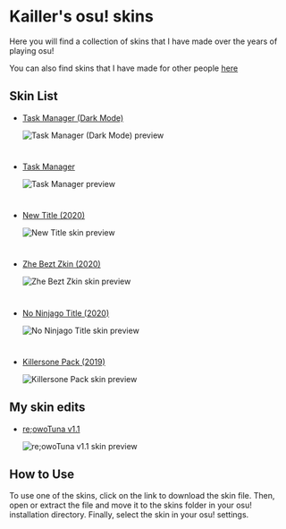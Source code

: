 # Kailler's osu! skins

Here you will find a collection of skins that I have made over the years of playing osu!

You can also find skins that I have made for other people <u>[here](https://github.com/Kaillr/osu-skins/blob/main/skins-for-others.md)</u>


## Skin List


- [Task Manager (Dark Mode)](https://drive.google.com/file/d/1sTt_9fqfRih4P3nGlRXN_FldR93AkjPq/view?usp=sharing)

  ![Task Manager (Dark Mode) preview](https://github.com/Kaillr/osu-skins/assets/125704518/0d707fc8-baac-41a6-8979-0cc1173434f1)


#

- [Task Manager](https://drive.google.com/file/d/1PbDxMMrBjmPgCKi8PcJGQ0AOF4N_Oyk8/view?usp=sharing)

  ![Task Manager preview](https://github.com/Kaillr/osu-skins/assets/125704518/ea4ed6d9-77f3-40f6-a71c-d903a13d5e4c)


#

- [New Title (2020)](https://drive.google.com/file/d/1a8-A2GywkVxAlZYeZpzzBqynhleJ0rIR/view?usp=sharing)

  ![New Title skin preview](https://user-images.githubusercontent.com/125704518/219876156-7a3b0b1a-a3ea-4aea-9594-9eb8a5b29a44.png)

#

- [Zhe Bezt Zkin (2020)](https://drive.google.com/file/d/1ETBK3ZmPobfr6SdZxvMRqRZ2_GF9ENIE/view?usp=sharing)

  ![Zhe Bezt Zkin skin preview](https://user-images.githubusercontent.com/125704518/219877383-8a1706b1-a4ae-4180-a6fb-cea298592417.png)

#

- [No Ninjago Title (2020)](https://drive.google.com/file/d/1OLoGZuBUhc01CXB_LGSK9Iz4hxcvh8un/view?usp=sharing)

  ![No Ninjago Title skin preview](https://user-images.githubusercontent.com/125704518/219877357-3cb77e96-ba34-4003-8efc-28529a36ca3d.png)

#

- [Killersone Pack (2019)](https://drive.google.com/file/d/13ghzRbz74YvLgNdoEGXcCBwxa4VsSq9-/view?usp=share_link)

  ![Killersone Pack skin preview](https://user-images.githubusercontent.com/125704518/219877141-dd1d3318-e7aa-420b-a948-6f01a350b653.png)


## My skin edits

- [re;owoTuna v1.1](https://drive.google.com/file/d/1urNuc_UuSlanL_ZoVjWQVWLrlQeGNach/view?usp=sharing)

  ![re;owoTuna v1.1 skin preview](https://user-images.githubusercontent.com/125704518/219877722-fd25a7b6-7722-4d96-b26d-4dc984302b13.png)


## How to Use

To use one of the skins, click on the link to download the skin file. Then, open or extract the file and move it to the skins folder in your osu! installation directory. Finally, select the skin in your osu! settings.
